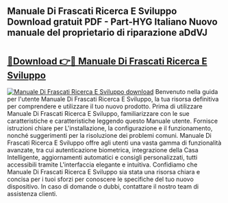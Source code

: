 ## Manuale Di Frascati Ricerca E Sviluppo Download gratuit PDF - Part-HYG Italiano Nuovo manuale del proprietario di riparazione aDdVJ

# <h2><a href="http://dfg9b3.blite.top/?on=Manuale+Di+Frascati+Ricerca+E+Sviluppo">🔗Download 👉🔴 Manuale Di Frascati Ricerca E Sviluppo</a></h2>

[![Manuale Di Frascati Ricerca E Sviluppo download](https://i.imgur.com/lujVjoI.png)](http://dfg9b3.blite.top/?on=Manuale+Di+Frascati+Ricerca+E+Sviluppo)
Benvenuto nella guida per l'utente Manuale Di Frascati Ricerca E Sviluppo, la tua risorsa definitiva per comprendere e utilizzare il tuo nuovo prodotto. Prima di utilizzare Manuale Di Frascati Ricerca E Sviluppo, familiarizzare con le sue caratteristiche e caratteristiche leggendo questo Manuale utente. Fornisce istruzioni chiare per L'installazione, la configurazione e il funzionamento, nonché suggerimenti per la risoluzione dei problemi comuni. Manuale Di Frascati Ricerca E Sviluppo offre agli utenti una vasta gamma di funzionalità avanzate, tra cui autenticazione biometrica, integrazione della Casa Intelligente, aggiornamenti automatici e consigli personalizzati, tutti accessibili tramite L'interfaccia elegante e intuitiva. Confidiamo che Manuale Di Frascati Ricerca E Sviluppo sia stata una risorsa chiara e concisa per i tuoi sforzi per conoscere le specifiche del tuo nuovo dispositivo. In caso di domande o dubbi, contattare il nostro team di assistenza clienti.
